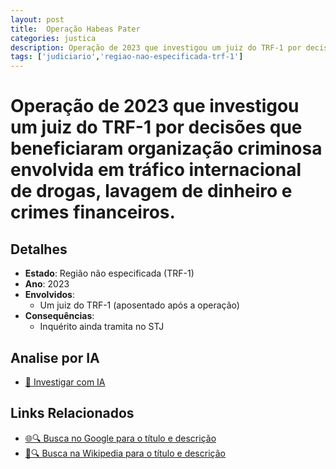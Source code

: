 ```yaml
---
layout: post
title:  Operação Habeas Pater
categories: justica
description: Operação de 2023 que investigou um juiz do TRF-1 por decisões que beneficiaram organização criminosa envolvida em tráfico internacional de drogas✧  lavagem de dinheiro e crimes financeiros.Um juiz do TRF-1 (aposentado após a operação)
tags: ['judiciario','regiao-nao-especificada-trf-1']
---
```


# Operação de 2023 que investigou um juiz do TRF-1 por decisões que beneficiaram organização criminosa envolvida em tráfico internacional de drogas, lavagem de dinheiro e crimes financeiros.

## Detalhes
- **Estado**: Região não especificada (TRF-1)
- **Ano**: 2023
- **Envolvidos**:
  - Um juiz do TRF-1 (aposentado após a operação)
- **Consequências**:
  - Inquérito ainda tramita no STJ

## Analise por IA
- [🤖 Investigar com IA](https://www.perplexity.ai/search?q=Opera%C3%A7%C3%A3o%20Habeas%20Pater%20Opera%C3%A7%C3%A3o%20de%202023%20que%20investigou%20um%20juiz%20do%20TRF-1%20por%20decis%C3%B5es%20que%20beneficiaram%20organiza%C3%A7%C3%A3o%20criminosa%20envolvida%20em%20tr%C3%A1fico%20internacional%20de%20drogas%2C%20lavagem%20de%20dinheiro%20e%20crimes%20financeiros.%20Regi%C3%A3o%20n%C3%A3o%20especificada%20%28TRF-1%29)

## Links Relacionados
- [🌐🔍 Busca no Google para o título e descrição](https://www.google.com/search?q=Opera%C3%A7%C3%A3o%20Habeas%20Pater%20Opera%C3%A7%C3%A3o%20de%202023%20que%20investigou%20um%20juiz%20do%20TRF-1%20por%20decis%C3%B5es%20que%20beneficiaram%20organiza%C3%A7%C3%A3o%20criminosa%20envolvida%20em%20tr%C3%A1fico%20internacional%20de%20drogas%2C%20lavagem%20de%20dinheiro%20e%20crimes%20financeiros.%20Regi%C3%A3o%20n%C3%A3o%20especificada%20%28TRF-1%29)
- [📖🔍 Busca na Wikipedia para o título e descrição](https://pt.wikipedia.org/w/index.php?search=Opera%C3%A7%C3%A3o%20Habeas%20Pater%20Opera%C3%A7%C3%A3o%20de%202023%20que%20investigou%20um%20juiz%20do%20TRF-1%20por%20decis%C3%B5es%20que%20beneficiaram%20organiza%C3%A7%C3%A3o%20criminosa%20envolvida%20em%20tr%C3%A1fico%20internacional%20de%20drogas%2C%20lavagem%20de%20dinheiro%20e%20crimes%20financeiros.%20Regi%C3%A3o%20n%C3%A3o%20especificada%20%28TRF-1%29)

